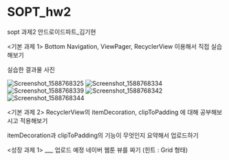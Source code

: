 # SOPT_hw2
sopt 과제2 안드로이드파트_김기현

<기본 과제 1>
Bottom Navigation, ViewPager, RecyclerView 이용해서 직접 실습 해보기

실습한 결과물 사진

![Screenshot_1588768325](https://user-images.githubusercontent.com/59547069/81177190-3e11f800-8fe1-11ea-9447-d167cd67f674.png)
![Screenshot_1588768334](https://user-images.githubusercontent.com/59547069/81177199-40745200-8fe1-11ea-92f9-0884b61c2f9d.png)
![Screenshot_1588768339](https://user-images.githubusercontent.com/59547069/81177207-423e1580-8fe1-11ea-9754-6a93ade36438.png)
![Screenshot_1588768342](https://user-images.githubusercontent.com/59547069/81177220-466a3300-8fe1-11ea-809a-2390cd61f15e.png)
![Screenshot_1588768344](https://user-images.githubusercontent.com/59547069/81177229-48cc8d00-8fe1-11ea-96a5-87b2b8dc98a4.png)


<기본 과제 2>
RecyclerView의 itemDecoration, clipToPadding 에 대해 공부해보시고 적용해보기


itemDecoration과 clipToPadding의 기능이 무엇인지 요약해서 업로드하기



<성장 과제 1> ___ 업로드 예정
네이버 웹툰 뷰를 짜기 (힌트 : Grid 형태)
